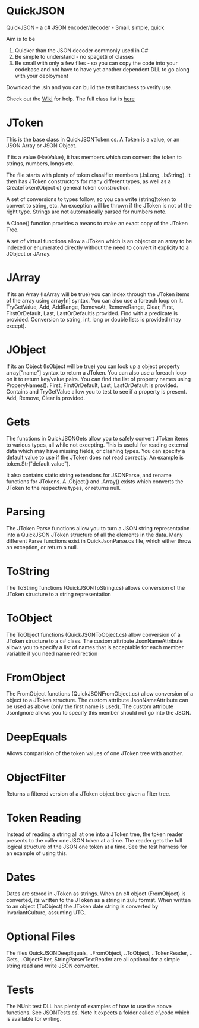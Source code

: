 # QuickJSON
QuickJSON - a c# JSON encoder/decoder - Small, simple, quick

Aim is to be 
1) Quicker than the JSON decoder commonly used in C# 
2) Be simple to understand - no spagetti of classes
3) Be small with only a few files - so you can copy the code into your codebase and not have to have yet another dependent DLL to go along with your deployment

Download the .sln and you can build the test hardness to verify use.

Check out the [Wiki](../../wiki) for help.  The full class list is [here](../../wiki/QuickJSON-Class-List)

# JToken

This is the base class in QuickJSONToken.cs.  A Token is a value, or an JSON Array or JSON Object.

If its a value (HasValue), it has members which can convert the token to strings, numbers, longs etc.

The file starts with plenty of token classifier members (.IsLong, .IsString). It then has JToken constructors for many different types, as well as a CreateToken(Object o) general token construction.

A set of conversions to types follow, so you can write (string)token to convert to string, etc.  An exception will be thrown if the JToken is not of the right type. Strings are not automatically parsed for numbers note.

A Clone() function provides a means to make an exact copy of the JToken Tree.

A set of virtual functions allow a JToken which is an object or an array to be indexed or enumerated directly without the need to convert it explicity to a JObject or JArray.

# JArray
If its an Array (IsArray will be true) you can index through the JToken items of the array using array[n] syntax.  You can also use a foreach loop on it.  TryGetValue, Add, AddRange, RemoveAt, RemoveRange, Clear, First, FirstOrDefault, Last, LastOrDefaultis provided.  Find with a predicate is provided.  Conversion to string, int, long or double lists is provided (may except).

# JObject
If its an Object (IsObject will be true) you can look up a object property array["name"] syntax to return a JToken.  You can also use a foreach loop on it to return key/value pairs.  You can find the list of property names using ProperyNames(). First, FirstOrDefault, Last, LastOrDefault is provided.  Contains and TryGetValue allow you to test to see if a property is present.  Add, Remove, Clear is provided.

# Gets
The functions in QuickJSONGets allow you to safely convert JToken items to various types, all while not excepting. This is useful for reading external data which may have missing fields, or clashing types. You can specify a default value to use if the JToken does not read correctly.  An example is token.Str("default value").

It also contains static string extensions for JSONParse, and rename functions for JTokens.  A .Object() and .Array() exists which converts the JToken to the respective types, or returns null.

# Parsing

The JToken Parse functions allow you to turn a JSON string representation into a QuickJSON JToken structure of all the elements in the data.  Many different Parse functions exist in QuickJsonParse.cs file, which either throw an exception, or return a null. 

# ToString

The ToString functions (QuickJSONToString.cs) allows conversion of the JToken structure to a string representation

# ToObject

The ToObject functions (QuickJSONToObject.cs) allow conversion of a JToken structure to a c# class.  The custom attribute JsonNameAttribute allows you to specify a list of names that is acceptable for each member variable if you need name redirection

# FromObject

The FromObject functions (QuickJSONFromObject.cs) allow conversion of a object to a JToken structure.  The custom attribute JsonNameAttribute can be used as above (only the first name is used). The custom attribute JsonIgnore allows you to specify this member should not go into the JSON.

# DeepEquals

Allows comparision of the token values of one JToken tree with another.

# ObjectFilter

Returns a filtered version of a JToken object tree given a filter tree.

# Token Reading

Instead of reading a string all at one into a JToken tree, the token reader presents to the caller one JSON token at a time. The reader gets the full logical structure of the JSON one token at a time. See the test harness for an example of using this.

# Dates

Dates are stored in JToken as strings. When an c# object (FromObject) is converted, its written to the JToken as a string in zulu format. When written to an object (ToObject) the JToken date string is converted by InvariantCulture, assuming UTC.

# Optional Files

The files QuickJSONDeepEquals, ..FromObject, ..ToObject, ..TokenReader, .. Gets, ..ObjectFilter, StringParserTextReader are all optional for a simple string read and write JSON converter.

# Tests

The NUnit test DLL has plenty of examples of how to use the above functions.  See JSONTests.cs. Note it expects a folder called c:\code which is available for writing.





